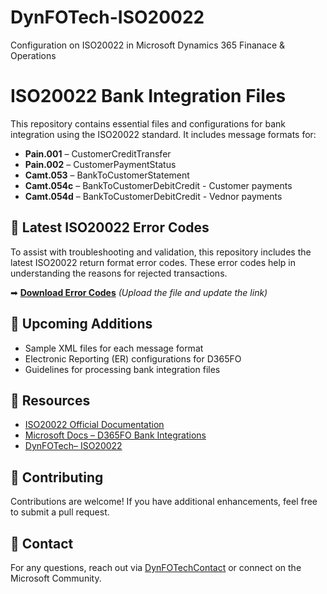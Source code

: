# DynFOTech-ISO20022
Configuration on ISO20022 in Microsoft Dynamics 365 Finanace & Operations

# ISO20022 Bank Integration Files  

This repository contains essential files and configurations for bank integration using the ISO20022 standard. It includes message formats for:  

- **Pain.001** – CustomerCreditTransfer  
- **Pain.002** – CustomerPaymentStatus  
- **Camt.053** – BankToCustomerStatement
- **Camt.054c** – BankToCustomerDebitCredit - Customer payments
- **Camt.054d** – BankToCustomerDebitCredit - Vednor payments  

## 📌 Latest ISO20022 Error Codes  
To assist with troubleshooting and validation, this repository includes the latest ISO20022 return format error codes. These error codes help in understanding the reasons for rejected transactions.  

➡ **[Download Error Codes](#)** _(Upload the file and update the link)_  

## 🚀 Upcoming Additions  
- Sample XML files for each message format  
- Electronic Reporting (ER) configurations for D365FO  
- Guidelines for processing bank integration files  

## 📖 Resources  
- [ISO20022 Official Documentation](https://www.iso20022.org/)  
- [Microsoft Docs – D365FO Bank Integrations](https://learn.microsoft.com/en-us/dynamics365/finance/localizations/europe/emea-iso20022-file-formats)  
- [DynFOTech– ISO20022](https://dynfotech.com/category/iso20022/) 

## 🤝 Contributing  
Contributions are welcome! If you have additional enhancements, feel free to submit a pull request.  

## 📧 Contact  
For any questions, reach out via [DynFOTechContact](https://dynfotech.com/contact/) or connect on the Microsoft Community.  
